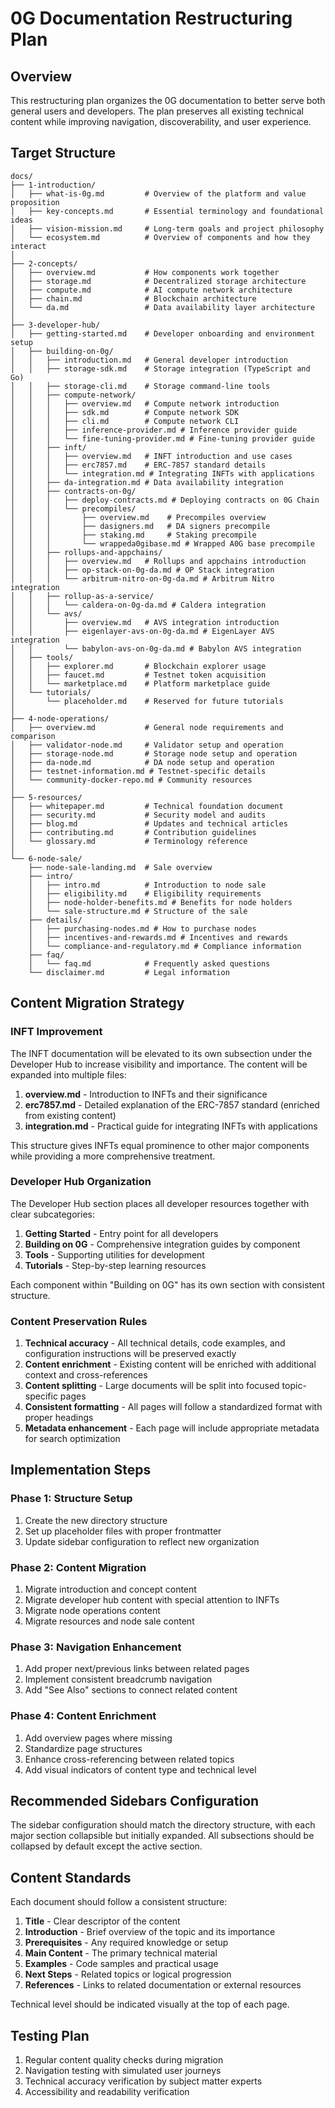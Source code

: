 # 0G Documentation Restructuring Plan

## Overview

This restructuring plan organizes the 0G documentation to better serve both general users and developers. The plan preserves all existing technical content while improving navigation, discoverability, and user experience.

## Target Structure

```
docs/
├── 1-introduction/
│   ├── what-is-0g.md         # Overview of the platform and value proposition
│   ├── key-concepts.md       # Essential terminology and foundational ideas
│   ├── vision-mission.md     # Long-term goals and project philosophy
│   └── ecosystem.md          # Overview of components and how they interact
│
├── 2-concepts/
│   ├── overview.md           # How components work together
│   ├── storage.md            # Decentralized storage architecture
│   ├── compute.md            # AI compute network architecture
│   ├── chain.md              # Blockchain architecture
│   └── da.md                 # Data availability layer architecture
│
├── 3-developer-hub/
│   ├── getting-started.md    # Developer onboarding and environment setup
│   ├── building-on-0g/
│   │   ├── introduction.md   # General developer introduction
│   │   ├── storage-sdk.md    # Storage integration (TypeScript and Go)
│   │   ├── storage-cli.md    # Storage command-line tools
│   │   ├── compute-network/
│   │   │   ├── overview.md   # Compute network introduction
│   │   │   ├── sdk.md        # Compute network SDK
│   │   │   ├── cli.md        # Compute network CLI
│   │   │   ├── inference-provider.md # Inference provider guide
│   │   │   └── fine-tuning-provider.md # Fine-tuning provider guide
│   │   ├── inft/
│   │   │   ├── overview.md   # INFT introduction and use cases
│   │   │   ├── erc7857.md    # ERC-7857 standard details
│   │   │   └── integration.md # Integrating INFTs with applications
│   │   ├── da-integration.md # Data availability integration
│   │   ├── contracts-on-0g/
│   │   │   ├── deploy-contracts.md # Deploying contracts on 0G Chain
│   │   │   └── precompiles/
│   │   │       ├── overview.md    # Precompiles overview
│   │   │       ├── dasigners.md   # DA signers precompile
│   │   │       ├── staking.md     # Staking precompile
│   │   │       └── wrappeda0gibase.md # Wrapped A0G base precompile
│   │   ├── rollups-and-appchains/
│   │   │   ├── overview.md   # Rollups and appchains introduction
│   │   │   ├── op-stack-on-0g-da.md # OP Stack integration
│   │   │   └── arbitrum-nitro-on-0g-da.md # Arbitrum Nitro integration
│   │   ├── rollup-as-a-service/
│   │   │   └── caldera-on-0g-da.md # Caldera integration
│   │   └── avs/
│   │       ├── overview.md   # AVS integration introduction
│   │       ├── eigenlayer-avs-on-0g-da.md # EigenLayer AVS integration
│   │       └── babylon-avs-on-0g-da.md # Babylon AVS integration
│   ├── tools/
│   │   ├── explorer.md       # Blockchain explorer usage
│   │   ├── faucet.md         # Testnet token acquisition
│   │   └── marketplace.md    # Platform marketplace guide
│   └── tutorials/
│       └── placeholder.md    # Reserved for future tutorials
│
├── 4-node-operations/
│   ├── overview.md           # General node requirements and comparison
│   ├── validator-node.md     # Validator setup and operation
│   ├── storage-node.md       # Storage node setup and operation
│   ├── da-node.md            # DA node setup and operation
│   ├── testnet-information.md # Testnet-specific details
│   └── community-docker-repo.md # Community resources
│
├── 5-resources/
│   ├── whitepaper.md         # Technical foundation document
│   ├── security.md           # Security model and audits
│   ├── blog.md               # Updates and technical articles
│   ├── contributing.md       # Contribution guidelines
│   └── glossary.md           # Terminology reference
│
└── 6-node-sale/
    ├── node-sale-landing.md  # Sale overview
    ├── intro/
    │   ├── intro.md          # Introduction to node sale
    │   ├── eligibility.md    # Eligibility requirements
    │   ├── node-holder-benefits.md # Benefits for node holders
    │   └── sale-structure.md # Structure of the sale
    ├── details/
    │   ├── purchasing-nodes.md # How to purchase nodes
    │   ├── incentives-and-rewards.md # Incentives and rewards
    │   └── compliance-and-regulatory.md # Compliance information
    ├── faq/
    │   └── faq.md            # Frequently asked questions
    └── disclaimer.md         # Legal information
```

## Content Migration Strategy

### INFT Improvement

The INFT documentation will be elevated to its own subsection under the Developer Hub to increase visibility and importance. The content will be expanded into multiple files:

1. **overview.md** - Introduction to INFTs and their significance
2. **erc7857.md** - Detailed explanation of the ERC-7857 standard (enriched from existing content)
3. **integration.md** - Practical guide for integrating INFTs with applications

This structure gives INFTs equal prominence to other major components while providing a more comprehensive treatment.

### Developer Hub Organization

The Developer Hub section places all developer resources together with clear subcategories:

1. **Getting Started** - Entry point for all developers
2. **Building on 0G** - Comprehensive integration guides by component
3. **Tools** - Supporting utilities for development
4. **Tutorials** - Step-by-step learning resources

Each component within "Building on 0G" has its own section with consistent structure.

### Content Preservation Rules

1. **Technical accuracy** - All technical details, code examples, and configuration instructions will be preserved exactly
2. **Content enrichment** - Existing content will be enriched with additional context and cross-references
3. **Content splitting** - Large documents will be split into focused topic-specific pages
4. **Consistent formatting** - All pages will follow a standardized format with proper headings
5. **Metadata enhancement** - Each page will include appropriate metadata for search optimization

## Implementation Steps

### Phase 1: Structure Setup

1. Create the new directory structure
2. Set up placeholder files with proper frontmatter
3. Update sidebar configuration to reflect new organization

### Phase 2: Content Migration

1. Migrate introduction and concept content
2. Migrate developer hub content with special attention to INFTs
3. Migrate node operations content
4. Migrate resources and node sale content

### Phase 3: Navigation Enhancement

1. Add proper next/previous links between related pages
2. Implement consistent breadcrumb navigation
3. Add "See Also" sections to connect related content

### Phase 4: Content Enrichment

1. Add overview pages where missing
2. Standardize page structures
3. Enhance cross-referencing between related topics
4. Add visual indicators of content type and technical level

## Recommended Sidebars Configuration

The sidebar configuration should match the directory structure, with each major section collapsible but initially expanded. All subsections should be collapsed by default except the active section.

## Content Standards

Each document should follow a consistent structure:

1. **Title** - Clear descriptor of the content
2. **Introduction** - Brief overview of the topic and its importance
3. **Prerequisites** - Any required knowledge or setup
4. **Main Content** - The primary technical material
5. **Examples** - Code samples and practical usage
6. **Next Steps** - Related topics or logical progression
7. **References** - Links to related documentation or external resources

Technical level should be indicated visually at the top of each page.

## Testing Plan

1. Regular content quality checks during migration
2. Navigation testing with simulated user journeys
3. Technical accuracy verification by subject matter experts
4. Accessibility and readability verification